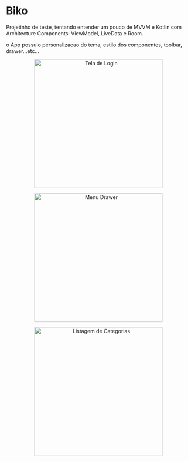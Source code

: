 # Biko
Projetinho de teste, tentando entender um pouco de MVVM e Kotlin com Architecture Components: ViewModel, LiveData e Room.

o App possuio personalizacao do tema, estilo dos componentes, toolbar, drawer...etc...

<p align="center">
  <img src="https://i.imgur.com/KNgs3UX.png" width="350" title="Tela de Login">
</p>

<p align="center">
  <img src="https://i.imgur.com/xRyugPM.png" width="350" title="Menu Drawer">
</p>

<p align="center">
  <img src="https://i.imgur.com/mjko9qx.png" width="350" title="Listagem de Categorias">
</p>

 
  
